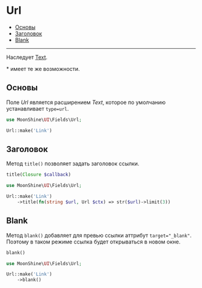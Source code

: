 # Url

- [Основы](#basics)
- [Заголовок](#title)
- [Blank](#blank)

---

Наследует [Text](#/docs/{{version}}/fields/text.md).

\* имеет те же возможности.

<a name="basics"></a>
## Основы

Поле *Url* является расширением *Text*, которое по умолчанию устанавливает `type=url`.

```php
use MoonShine\UI\Fields\Url;

Url::make('Link')
```

<a name="title"></a>
## Заголовок

Метод `title()` позволяет задать заголовок ссылки.

```php
title(Closure $callback)
```

```php
use MoonShine\UI\Fields\Url;

Url::make('Link')
    ->title(fn(string $url, Url $ctx) => str($url)->limit(3))
```

<a name="blank"></a>
## Blank

Метод `blank()` добавляет для превью ссылки аттрибут `target="_blank"`. Поэтому в таком режиме ссылка будет открываться в новом окне.

```php
blank()
```

```php
use MoonShine\UI\Fields\Url;

Url::make('Link')
    ->blank()
```